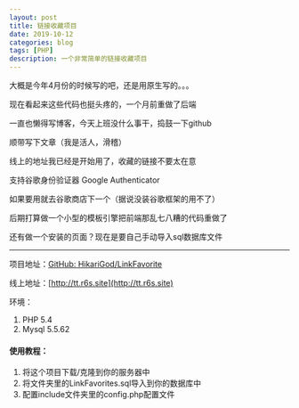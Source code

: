 ```yaml
---
layout: post
title: 链接收藏项目
date: 2019-10-12
categories: blog
tags: [PHP]
description: 一个非常简单的链接收藏项目
---
```


大概是今年4月份的时候写的吧，还是用原生写的。。。

现在看起来这些代码也挺头疼的，一个月前重做了后端

一直也懒得写博客，今天上班没什么事干，捣鼓一下github

顺带写下文章（我是活人，滑稽）

线上的地址我已经是开始用了，收藏的链接不要太在意

支持谷歌身份验证器 Google Authenticator

如果要用就去谷歌商店下一个（据说没装谷歌框架的用不了）

后期打算做一个小型的模板引擎把前端那乱七八糟的代码重做了

还有做一个安装的页面？现在是要自己手动导入sql数据库文件

----

项目地址：[GitHub: HikariGod/LinkFavorite](https://github.com/HikariGod/LinkFavorite)

线上地址：[http://tt.r6s.site](http://tt.r6s.site)

环境：

1. PHP 5.4
2. Mysql 5.5.62

#### 使用教程：

1. 将这个项目下载/克隆到你的服务器中
2. 将文件夹里的LinkFavorites.sql导入到你的数据库中
3. 配置include文件夹里的config.php配置文件